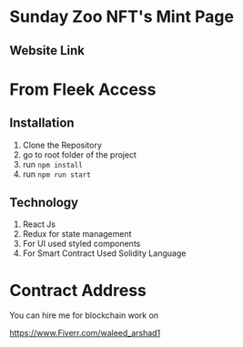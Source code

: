 # Sunday Zoo NFT's Mint Page


## Website Link



# From Fleek Access



## Installation

1. Clone the Repository
2. go to root folder of the project
3. run ``` npm install ``` 
4. run ```npm run start ``` 


## Technology 

1. React Js
2. Redux for state management
3. For UI used styled components
4. For Smart Contract Used Solidity Language


# Contract Address



You can hire me for blockchain work on

https://www.Fiverr.com/waleed_arshad1

